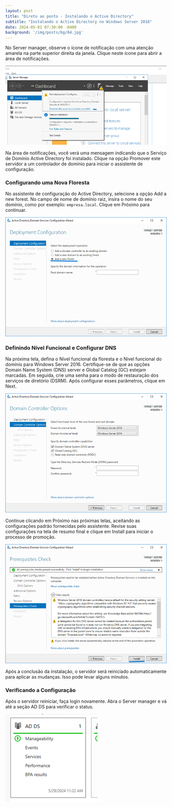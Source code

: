 ```yaml
---
layout: post
title: "Direto ao ponto - Instalando o Active Directory"
subtitle: "Instalando o Active Directory no Windows Server 2016"
date: 2024-05-01 07:30:00 -0400
background: '/img/posts/bg/04.jpg'
---
```


No Server manager, observe o ícone de notificação com uma atenção amarela na parte superior direita da janela. Clique neste ícone para abrir a área de notificações.

![Notificação](/img/posts/img-04/01.PNG)

Na área de notificações, você verá uma mensagem indicando que o Serviço de Domínio Active Directory foi instalado. Clique na opção Promover este servidor a um controlador de domínio para iniciar o assistente de configuração.

### Configurando uma Nova Floresta
No assistente de configuração do Active Directory, selecione a opção Add a new forest. No campo de nome de domínio raiz, insira o nome do seu domínio, como por exemplo: `empresa.local`. Clique em Próximo para continuar.

![Nova floresta](/img/posts/img-04/2.PNG)

### Definindo Nível Funcional e Configurar DNS
Na próxima tela, defina o Nível funcional da floresta e o Nível funcional do domínio para Windows Server 2016. Certifique-se de que as opções Domain Name System (DNS) server e Global Catalog (GC) estejam marcadas. Em seguida, crie uma senha para o modo de restauração dos serviços de diretório (DSRM). Após configurar esses parâmetros, clique em Next.

![Nível funcional/ DNS](/img/posts/img-04/3.PNG)

Continue clicando em Próximo nas próximas telas, aceitando as configurações padrão fornecidas pelo assistente. Revise suas configurações na tela de resumo final e clique em Install para iniciar o processo de promoção.

![Nível funcional/ DNS](/img/posts/img-04/4.PNG)

Após a conclusão da instalação, o servidor será reiniciado automaticamente para aplicar as mudanças. Isso pode levar alguns minutos.

### Verificando a Configuração
Após o servidor reiniciar, faça login novamente. Abra o Server manager e vá até a seção AD DS para verificar o status.

![Verificando configuração](/img/posts/img-04/5.PNG)